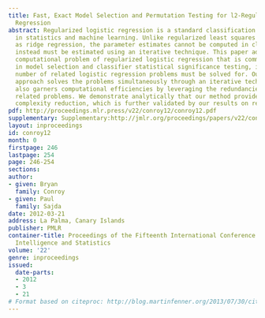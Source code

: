 ```yaml
---
title: Fast, Exact Model Selection and Permutation Testing for l2-Regularized Logistic
  Regression
abstract: Regularized logistic regression is a standard classification method used
  in statistics and machine learning. Unlike regularized least squares problems such
  as ridge regression, the parameter estimates cannot be computed in closed-form and
  instead must be estimated using an iterative technique. This paper addresses the
  computational problem of regularized logistic regression that is commonly encountered
  in model selection and classifier statistical significance testing, in which a large
  number of related logistic regression problems must be solved for. Our proposed
  approach solves the problems simultaneously through an iterative technique, which
  also garners computational efficiencies by leveraging the redundancies across the
  related problems. We demonstrate analytically that our method provides a substantial
  complexity reduction, which is further validated by our results on real-world datasets.
pdf: http://proceedings.mlr.press/v22/conroy12/conroy12.pdf
supplementary: Supplementary:http://jmlr.org/proceedings/papers/v22/conroy12/conroy12Supple.pdf
layout: inproceedings
id: conroy12
month: 0
firstpage: 246
lastpage: 254
page: 246-254
sections: 
author:
- given: Bryan
  family: Conroy
- given: Paul
  family: Sajda
date: 2012-03-21
address: La Palma, Canary Islands
publisher: PMLR
container-title: Proceedings of the Fifteenth International Conference on Artificial
  Intelligence and Statistics
volume: '22'
genre: inproceedings
issued:
  date-parts:
  - 2012
  - 3
  - 21
# Format based on citeproc: http://blog.martinfenner.org/2013/07/30/citeproc-yaml-for-bibliographies/
---
```

